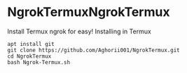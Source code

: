 # NgrokTermuxNgrokTermux
Install Termux ngrok for easy!
Installing in Termux

    apt install git
    git clone https://github.com/Aghorii001/NgrokTermux.git
    cd NgrokTermux
    bash Ngrok-Termux.sh
